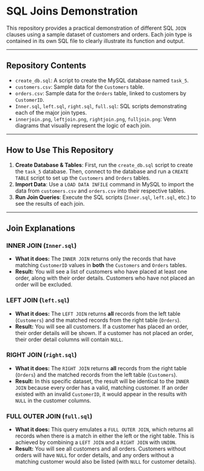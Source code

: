 # SQL Joins Demonstration

This repository provides a practical demonstration of different SQL `JOIN` clauses using a sample dataset of customers and orders. Each join type is contained in its own SQL file to clearly illustrate its function and output.

---

## Repository Contents

* `create_db.sql`: A script to create the MySQL database named `task_5`.
* `customers.csv`: Sample data for the `Customers` table.
* `orders.csv`: Sample data for the `Orders` table, linked to customers by `CustomerID`.
* `Inner.sql`, `left.sql`, `right.sql`, `full.sql`: SQL scripts demonstrating each of the major join types.
* `innerjoin.png`, `leftjoin.png`, `rightjoin.png`, `fulljoin.png`: Venn diagrams that visually represent the logic of each join.

---

## How to Use This Repository

1.  **Create Database & Tables**: First, run the `create_db.sql` script to create the `task_5` database. Then, connect to the database and run a `CREATE TABLE` script to set up the `Customers` and `Orders` tables.
2.  **Import Data**: Use a `LOAD DATA INFILE` command in MySQL to import the data from `customers.csv` and `orders.csv` into their respective tables.
3.  **Run Join Queries**: Execute the SQL scripts (`Inner.sql`, `left.sql`, etc.) to see the results of each join.

---

## Join Explanations

### INNER JOIN (`Inner.sql`)

* **What it does:** The `INNER JOIN` returns only the records that have matching `CustomerID` values in **both** the `Customers` and `Orders` tables.
* **Result:** You will see a list of customers who have placed at least one order, along with their order details. Customers who have not placed an order will be excluded.

### LEFT JOIN (`left.sql`)

* **What it does:** The `LEFT JOIN` returns **all** records from the left table (`Customers`) and the matched records from the right table (`Orders`).
* **Result:** You will see all customers. If a customer has placed an order, their order details will be shown. If a customer has not placed an order, their order detail columns will contain `NULL`.

### RIGHT JOIN (`right.sql`)

* **What it does:** The `RIGHT JOIN` returns **all** records from the right table (`Orders`) and the matched records from the left table (`Customers`).
* **Result:** In this specific dataset, the result will be identical to the `INNER JOIN` because every order has a valid, matching customer. If an order existed with an invalid `CustomerID`, it would appear in the results with `NULL` in the customer columns.

### FULL OUTER JOIN (`full.sql`)

* **What it does:** This query emulates a `FULL OUTER JOIN`, which returns all records when there is a match in either the left or the right table. This is achieved by combining a `LEFT JOIN` and a `RIGHT JOIN` with `UNION`.
* **Result:** You will see all customers and all orders. Customers without orders will have `NULL` for order details, and any orders without a matching customer would also be listed (with `NULL` for customer details).
